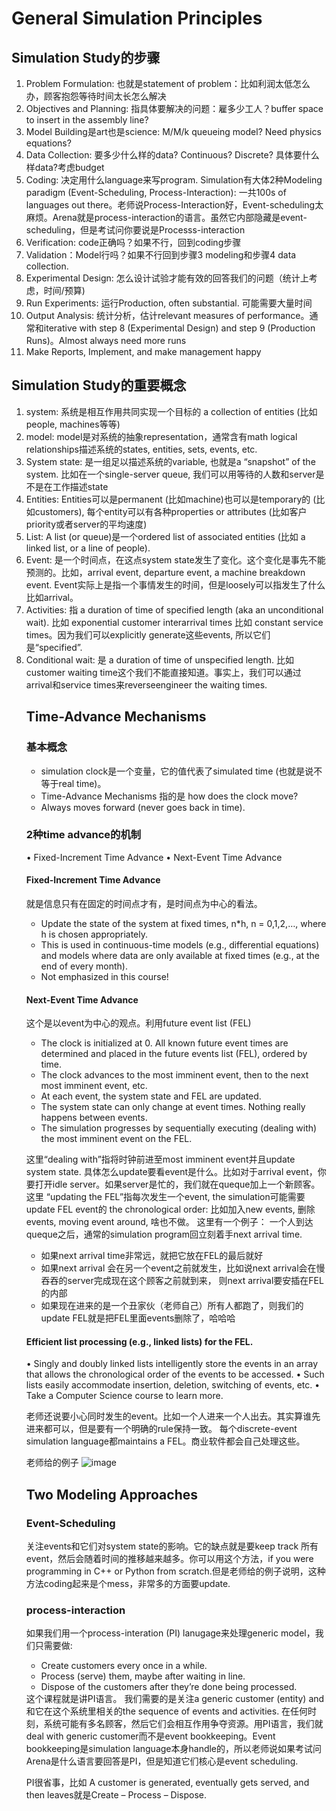 <h1>General Simulation Principles</h1>
<h2>Simulation Study的步骤</h2>
<ol>
  <li>Problem Formulation: 也就是statement of problem：比如利润太低怎么办，顾客抱怨等待时间太长怎么解决</li>
  <li>Objectives and Planning: 指具体要解决的问题：雇多少工人？buffer space to insert in the assembly line?</li>
  <li>Model Building是art也是science: M/M/k queueing model? Need physics equations?</li>
  <li>Data Collection: 要多少什么样的data? Continuous? Discrete? 具体要什么样data?考虑budget</li>
  <li>Coding: 决定用什么language来写program. Simulation有大体2种Modeling paradigm (Event-Scheduling, Process-Interaction): 一共100s of languages out there。老师说Process-Interaction好，Event-scheduling太麻烦。Arena就是process-interaction的语言。虽然它内部隐藏是event-scheduling，但是考试问你要说是Processs-interaction</li>
  <li>Verification: code正确吗？如果不行，回到coding步骤</li>
  <li>Validation：Model行吗？如果不行回到步骤3 modeling和步骤4 data collection.</li>
  <li>Experimental Design: 怎么设计试验才能有效的回答我们的问题（统计上考虑，时间/预算)</li>
  <li>Run Experiments: 运行Production, often substantial. 可能需要大量时间</li>
  <li>Output Analysis: 统计分析，估计relevant measures of performance。通常和iterative with step 8 (Experimental Design) and step 9 (Production Runs)。Almost always need more runs</li>
  <li>Make Reports, Implement, and make management happy</li>

</ol>

<h2>Simulation Study的重要概念</h2>

<ol>
<li>system: 系统是相互作用共同实现一个目标的 a collection of entities (比如people, machines等等)</li>
<li>model: model是对系统的抽象representation，通常含有math logical relationships描述系统的states, entities, sets, events, etc. </li>
<li>System state: 是一组足以描述系统的variable, 也就是a “snapshot” of the system. 比如在一个single-server queue, 我们可以用等待的人数和server是不是在工作描述state</li>
<li>Entities: Entities可以是permanent (比如machine)也可以是temporary的 (比如customers), 每个entity可以有各种properties or attributes (比如客户priority或者server的平均速度)</li>
<li>List: A list (or queue)是一个ordered list of associated entities (比如 a linked list, or a line of people).
<li>Event: 是一个时间点，在这点system state发生了变化。这个变化是事先不能预测的。比如，arrival event, departure event, a machine breakdown event. Event实际上是指一个事情发生的时间，但是loosely可以指发生了什么比如arrival。
<li>Activities: 指 a duration of time of specified length (aka an unconditional wait). 比如 exponential customer interarrival times 比如 constant service times。因为我们可以explicitly generate这些events, 所以它们是“specified”.</li>
<li>Conditional wait: 是 a duration of time of unspecified length. 比如customer waiting time这个我们不能直接知道。事实上，我们可以通过arrival和service times来reverseengineer the waiting times. </li>


<h2>Time-Advance Mechanisms</h2>
<h3>基本概念</h3>
<ul>
  <li>simulation clock是一个变量，它的值代表了simulated time (也就是说不等于real time)。</li>
  <li>Time-Advance Mechanisms 指的是 how does the clock move?</li>
  <li>Always moves forward (never goes back in time). </li>
</ul>

<h3>2种time advance的机制</h3>
• Fixed-Increment Time Advance
• Next-Event Time Advance

<h4>Fixed-Increment Time Advance</h4>
就是信息只有在固定的时间点才有，是时间点为中心的看法。
<ul>
  <li>Update the state of the system at fixed times, n*h, n = 0,1,2,…, where h is chosen appropriately.</li>
  <li>This is used in continuous-time models (e.g., differential equations) and models where data are only available at fixed times (e.g., at the end of every month).</li>
  <li>Not emphasized in this course!</li>
</ul>

<h4> Next-Event Time Advance </h4>
这个是以event为中心的观点。利用future event list (FEL)
<ul>
  <li>The clock is initialized at 0. All known future event times are determined and placed in the future events list (FEL), ordered by time.</li>
  <li>The clock advances to the most imminent event, then to the next most imminent event, etc.</li>
  <li>At each event, the system state and FEL are updated.</li>
  <li>The system state can only change at event times. Nothing really happens between events.
  <li>The simulation progresses by sequentially executing (dealing with) the most imminent event on the FEL.
</ul>

这里“dealing with”指将时钟前进至most imminent event并且update system state. 具体怎么update要看event是什么。比如对于arrival event，你要打开idle server。如果server是忙的，我们就在queque加上一个新顾客。
这里 “updating the FEL”指每次发生一个event, the simulation可能需要update FEL event的 the chronological order: 比如加入new events, 删除events, moving event around, 啥也不做。
这里有一个例子： 一个人到达queque之后，通常的simulation program回立刻着手next arrival time. 
<ul>
  <li> 如果next arrival time非常远，就把它放在FEL的最后就好 </li>
  <li> 如果next arrival 会在另一个event之前就发生，比如说next arrival会在慢吞吞的server完成现在这个顾客之前就到来， 则next arrival要安插在FEL的内部</li>
  <li> 如果现在进来的是一个丑家伙（老师自己）所有人都跑了，则我们的update FEL就是把FEL里面events删除了，哈哈哈</li>
</ul>

<h4>Efficient list processing (e.g., linked lists) for the FEL.</h4> 
• Singly and doubly linked lists intelligently store the events in an array that allows the chronological order of the events to be accessed.
• Such lists easily accommodate insertion, deletion, switching of events, etc.
• Take a Computer Science course to learn more.

老师还说要小心同时发生的event。比如一个人进来一个人出去。其实算谁先进来都可以，但是要有一个明确的rule保持一致。
每个discrete-event simulation language都maintains a FEL。商业软件都会自己处理这些。

老师给的例子
![image](https://github.com/benqingwang/simulation/assets/158376214/bfc79389-7137-4fb4-9151-7529228f57ff)


<h2>Two Modeling Approaches</h2>
<h3>Event-Scheduling</h3>
关注events和它们对system state的影响。它的缺点就是要keep track 所有event，然后会随着时间的推移越来越多。你可以用这个方法，if you were programming in C++ or Python from scratch.但是老师给的例子说明，这种方法coding起来是个mess，非常多的方面要update. 


<h3>process-interaction</h3>
如果我们用一个process-interation (PI) lanugage来处理generic model，我们只需要做: 
<ul>
  <li>Create customers every once in a while.</li>
  <li>Process (serve) them, maybe after waiting in line.</li>
  <li>Dispose of the customers after they’re done being processed.</li>
</ul>
这个课程就是讲PI语言。 我们需要的是关注a generic customer (entity) and 和它在这个系统里相关的the sequence of events and activities. 在任何时刻，系统可能有多名顾客，然后它们会相互作用争夺资源。用PI语言，我们就deal with generic customer而不是event bookkeeping。Event bookkeeping是simulation language本身handle的，所以老师说如果考试问Arena是什么语言要回答是PI，但是知道它们核心是event scheduling.

PI很省事，比如 A customer is generated, eventually gets served, and then leaves就是Create – Process – Dispose.

<h2></h2>







<h2></h2>
